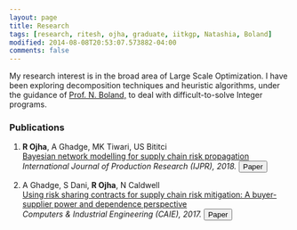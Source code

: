 ```yaml
---
layout: page
title: Research
tags: [research, ritesh, ojha, graduate, iitkgp, Natashia, Boland]
modified: 2014-08-08T20:53:07.573882-04:00
comments: false
---
```


My research interest is in the broad area of Large Scale Optimization. I have been exploring decomposition techniques and heuristic algorithms, under the guidance of <a href="https://www.isye.gatech.edu/users/natashia-boland/">Prof. N. Boland,</a> to deal with difficult-to-solve Integer programs.

### Publications

1. **R Ojha**, A Ghadge, MK Tiwari, US Bititci  
[Bayesian network modelling for supply chain risk propagation]()
*International Journal of Production Research (IJPR), 2018.*  [<button type="button" class="btn btn-info">Paper</button>](https://www.tandfonline.com/doi/full/10.1080/00207543.2018.1467059)


1. A Ghadge, S Dani, **R Ojha**, N Caldwell  
[Using risk sharing contracts for supply chain risk mitigation: A buyer-supplier power and dependence perspective]()   
*Computers & Industrial Engineering (CAIE), 2017.*  [<button type="button" class="btn btn-info">Paper</button>](https://www.sciencedirect.com/science/article/pii/S0360835216304673)
 